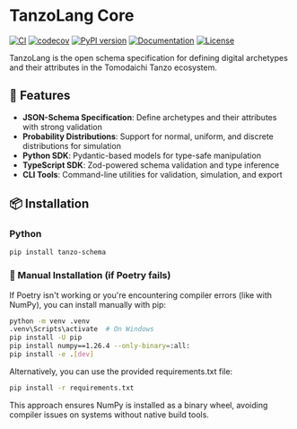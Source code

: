 # TanzoLang Core

[![CI](https://github.com/onalius/tanzo-lang-core/actions/workflows/ci.yml/badge.svg)](https://github.com/onalius/tanzo-lang-core/actions/workflows/ci.yml)
[![codecov](https://codecov.io/gh/onalius/tanzo-lang-core/branch/main/graph/badge.svg)](https://codecov.io/gh/onalius/tanzo-lang-core)
[![PyPI version](https://badge.fury.io/py/tanzo-schema.svg)](https://badge.fury.io/py/tanzo-schema)
[![Documentation](https://img.shields.io/badge/docs-latest-blue.svg)](https://onalius.github.io/tanzo-lang-core/)
[![License](https://img.shields.io/badge/License-Apache%202.0-blue.svg)](https://opensource.org/licenses/Apache-2.0)

TanzoLang is the open schema specification for defining digital archetypes and their attributes in the Tomodaichi Tanzo ecosystem.

## 🌟 Features

- **JSON-Schema Specification**: Define archetypes and their attributes with strong validation
- **Probability Distributions**: Support for normal, uniform, and discrete distributions for simulation
- **Python SDK**: Pydantic-based models for type-safe manipulation
- **TypeScript SDK**: Zod-powered schema validation and type inference
- **CLI Tools**: Command-line utilities for validation, simulation, and export

## 📦 Installation

### Python

```bash
pip install tanzo-schema
```

### 🐍 Manual Installation (if Poetry fails)

If Poetry isn't working or you're encountering compiler errors (like with NumPy), you can install manually with pip:

```bash
python -m venv .venv
.venv\Scripts\activate  # On Windows
pip install -U pip
pip install numpy==1.26.4 --only-binary=:all:
pip install -e .[dev]
```

Alternatively, you can use the provided requirements.txt file:

```bash
pip install -r requirements.txt
```

This approach ensures NumPy is installed as a binary wheel, avoiding compiler issues on systems without native build tools.
